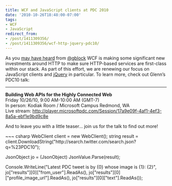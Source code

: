 ```yaml
---
title: WCF and JavaScript clients at PDC 2010
date: '2010-10-26T18:48:00-07:00'
tags:
- WCF
- JavaScript
redirect_from:
- /post/1411309356/
- /post/1411309356/wcf-http-jquery-pdc10/
---
```

<p>As you <a title="Glenn Block's post about his PDC talk" href="http://blogs.msdn.com/b/gblock/archive/2010/10/26/taking-http-support-in-wcf-to-the-next-level.aspx">may have heard</a> from <a title="Glenn Block Twitter page" href="http://twitter.com/gblock">@gblock</a> WCF is making some significant new investments around HTTP to make sure HTTP-based services are first-class within our stack. As part of this effort, we are renewing our focus on JavaScript clients and <a title="jQuery homepage" href="http://jquery.com/">jQuery</a> in particular. To learn more, check out Glenn&rsquo;s PDC10 talk:</p>
<hr/>
<p><strong>Building Web APIs for the Highly Connected Web</strong><br/>Friday 10/26/10, 9:00 AM-10:00 AM (GMT-7) <br/>In person: Kodiak Room / Microsoft Campus Redmond, WA<br/>Live stream: <a href="http://player.microsoftpdc.com/Session/17a9e09f-4af1-4ef3-8a5a-ebf1e9bd9c8e">http://player.microsoftpdc.com/Session/17a9e09f-4af1-4ef3-8a5a-ebf1e9bd9c8e</a> </p>
<p>And to leave you with a little teaser&hellip; join us for the talk to find out more!</p>
~~~ csharp
WebClient client = new WebClient();
string result = client.DownloadString("http://search.twitter.com/search.json?q=%23PDC10");

JsonObject jo = (JsonObject) JsonValue.Parse(result);

Console.WriteLine("Latest PDC tweet is by {0} whose image is {1}: {2}",
    jo["results"][0]["from_user"].ReadAs<string>(),
    jo["results"][0]["profile_image_url"].ReadAs<Uri>(),
    jo["results"][0]["text"].ReadAs<string>());
~~~
